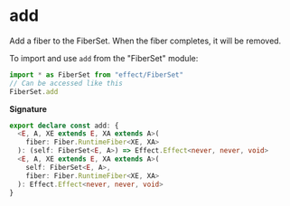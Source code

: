 # add

Add a fiber to the FiberSet. When the fiber completes, it will be removed.

To import and use `add` from the "FiberSet" module:

```ts
import * as FiberSet from "effect/FiberSet"
// Can be accessed like this
FiberSet.add
```

**Signature**

```ts
export declare const add: {
  <E, A, XE extends E, XA extends A>(
    fiber: Fiber.RuntimeFiber<XE, XA>
  ): (self: FiberSet<E, A>) => Effect.Effect<never, never, void>
  <E, A, XE extends E, XA extends A>(
    self: FiberSet<E, A>,
    fiber: Fiber.RuntimeFiber<XE, XA>
  ): Effect.Effect<never, never, void>
}
```

